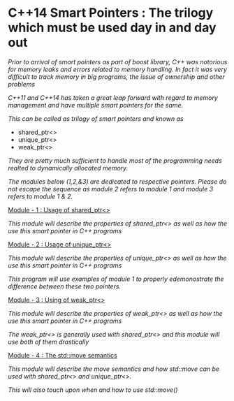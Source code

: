 # C++14 Smart Pointers : The trilogy which must be used day in and day out

*Prior to arrival of smart pointers as part of boost library, C++ was notorious for memory leaks and  errors related to memory handling. In fact it was very difficult to track memory in big programs, the issue of ownership and other problems*

*C++11 and C++14 has taken a great leap forward with regard to memory management and have multiple smart pointers for the same.*

*This can be called as trilogy of smart pointers and known as*

* shared_ptr<>
* unique_ptr<>
* weak_ptr<>

*They are pretty much sufficient to handle most of the programming needs realted to dynamically allocated memory.*

*The modules below (1,2,&3) are dedicated to respective pointers. Please do not escape the sequence as module 2 refers to module 1 and module 3 refers to module 1 & 2.*

[Module - 1 : Usage of shared_ptr<>](SmartPointer_Trilogy\Module1_shared_ptr)

*This module will describe the properties of shared_ptr<> as well as how the use this smart pointer in C++ programs*

[Module - 2 : Usage of unique_ptr<>]()

*This module will describe the properties of unique_ptr<> as well as how the use this smart pointer in C++ programs*

*This program will use examples of module 1 to properly edemonostrate the difference between these two pointers.*

[Module - 3 : Using of weak_ptr<>]()

*This module will describe the properties of weak_ptr<> as well as how the use this smart pointer in C++ programs*

*The weak_ptr<> is generally used with shared_ptr<> and this module will use both of them drastically*

[Module - 4 : The std::move semantics]()

*This module will describe the move semantics and how std::move can be used with shared_ptr<> and unique_ptr<>.*

*This will also touch upon when and how to use std::move()*
